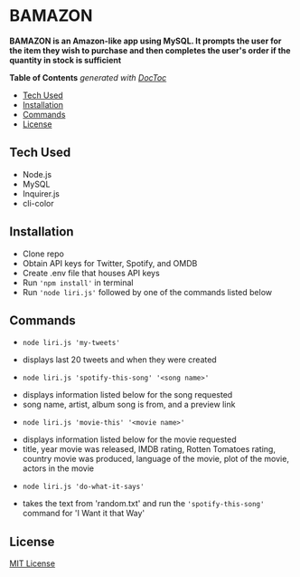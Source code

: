 # BAMAZON
**BAMAZON is an Amazon-like app using MySQL. It prompts the user for the item they wish to purchase and then completes the user's order if the quantity in stock is sufficient**

<!-- START doctoc generated TOC please keep comment here to allow auto update -->
<!-- DON'T EDIT THIS SECTION, INSTEAD RE-RUN doctoc TO UPDATE -->
**Table of Contents**  *generated with [DocToc](https://github.com/thlorenz/doctoc)*

- [Tech Used](#tech-used)
- [Installation](#installation)
- [Commands](#Commands)
- [License](#license)

<!-- END doctoc generated TOC please keep comment here to allow auto update -->

## Tech Used

- Node.js
- MySQL
- Inquirer.js
- cli-color

## Installation

* Clone repo
* Obtain API keys for Twitter, Spotify, and OMDB
* Create .env file that houses API keys
* Run `'npm install'` in terminal
* Run `'node liri.js'` followed by one of the commands listed below

## Commands
* `node liri.js 'my-tweets'`
- displays last 20 tweets and when they were created
* `node liri.js 'spotify-this-song' '<song name>'`
- displays information listed below for the song requested
- song name, artist, album song is from, and a preview link
* `node liri.js 'movie-this' '<movie name>'`
- displays information listed below for the movie requested
- title, year movie was released, IMDB rating, Rotten Tomatoes rating, country movie was produced, language of the movie, plot of the movie, actors in the movie
* `node liri.js 'do-what-it-says'`
- takes the text from 'random.txt' and run the `'spotify-this-song'` command for 'I Want it that Way'

## License
[MIT License](https://github.com/m-fiks/liriBot/blob/master/LICENSE)